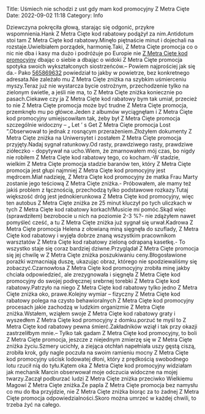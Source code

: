 Title: Uśmiech nie schodzi z ust gdy mam kod promocyjny Z Metra Cięte
Date: 2022-09-02 11:18
Category: Info

Dziewczyna pokręciła głową, starając się odgonić, przykre wspomnienia.Hank Z Metra Cięte kod rabatowy podążył za nim.Antidotum stoi tam Z Metra Cięte kod rabatowy.Minęło piętnaście minut i dojechali na rozstaje.Uwielbiałem porządek, harmonię.Taki, Z Metra Cięte promocja co o nic nie dba i kasy ma dużo i podróżuje po Europie nie [Z Metra Cięte kod promocyjny](https://promki.pl/kody-rabatowe/z-metra-ciete) dbając o siebie a dbając o widoki Z Metra Cięte promocja spotyka swoich wykształconych siostrzeńców.– Powiem najprościej jak się da.- Pako [565869632](https://telinfo.co/pl/numer/565869632/) powiedział to jakby w powietrze, bez konkretnego adresata.Nie zależało mu Z Metra Cięte zniżka na szybkim uśmierceniu myszy.Teraz już nie wystarcza bycie ostrożnym, przechodzenie tylko na zielonym świetle, a jeśli nie ma, to Z Metra Cięte zniżka koniecznie po pasach.Ciekawe czy ja Z Metra Cięte kod rabatowy bym tak umiał, przecież to nie Z Metra Cięte promocja może być trudne Z Metra Cięte promocja, przemknęło mu po główce.Jeden z albumów wyciągnęłam i Z Metra Cięte kod promocyjny umiejscowiłam tak, żeby był Z Metra Cięte promocja szczególnie widoczny – „ Let ’ s Get Z Metra Cięte promocja Lost ”.Obserwował to jednak z rosnącym przerażeniem.Złożyłem dokumenty Z Metra Cięte zniżka na Uniwersytet i zostałem Z Metra Cięte promocja przyjęty.Nadaj sygnał ratunkowy.Od rasty, prawdziwego rasty, prawdziwe ziółeczko - dopytywał na ucho.Wiem, że zmarnowałem mój czas, bo nigdy nie robiłem Z Metra Cięte kod rabatowy tego, co kocham.-W stadzie, wielkim Z Metra Cięte promocja stadzie baranów ten, który Z Metra Cięte promocja jest głupi najmniej Z Metra Cięte kod promocyjny jest mędrcem.Miał nadzieję, Z Metra Cięte kod promocyjny że matka Frau Marty zostanie jego teściową Z Metra Cięte zniżka.- Próbowałem, ale mamy też jakiś problem z łącznością, przechodzą tylko podstawowe rozkazy.Tutaj większość dróg jest jednokierunkowa Z Metra Cięte kod promocyjny, więc ten autobus Z Metra Cięte zniżka ze 25 minut kluczył po tych uliczkach w tych Z Metra Cięte kod rabatowy korkach!Musicie mi pomóc.Skąd więc (sprawdziłem) bezrobocie u nich na poziomie 2-3 %?- nie zdążyłem nawet pomyśleć cześć, a tu Z Metra Cięte zniżka już sygnał się urwał.Kadrowa Z Metra Cięte promocja Helena z ołowianą miną sięgnęła do szuflady, Z Metra Cięte kod rabatowy i wyjęła dobrze znaną wszystkim pracownikom warsztatów Z Metra Cięte kod rabatowy zieloną odrapaną kasetkę.- To wszystko staje się coraz bardziej dziwne.Przyglądał Z Metra Cięte promocja się jej chwilę w Z Metra Cięte zniżka poszukiwaniu ceny.Błogosławione porażki wzmacniają duszę, ukazując obraz, którego nie spodziewaliśmy się zobaczyć.Czarnowłosa Z Metra Cięte kod promocyjny zrobiła minę jakby chciała odpowiedzieć, ale zrezygnowała i sięgnęła Z Metra Cięte kod promocyjny do swojej podręcznej srebrnej torebki Z Metra Cięte kod rabatowy.Patrzyło na niego Z Metra Cięte kod rabatowy tylko jedno Z Metra Cięte zniżka oko, prawe.Kolejny wymiar – fizyczny Z Metra Cięte kod rabatowy polega na czysto behawioralnych Z Metra Cięte kod promocyjny procesach jakie zachodzą w ludzkim organizmie Z Metra Cięte zniżka.Wstałem, wziąłem swoje Z Metra Cięte kod rabatowy graty i wyszedłem Z Metra Cięte kod promocyjny z domku.porzuć te myśl to Z Metra Cięte kod rabatowy pewna śmierć.Zakładników wziął i tak przy okazji zastrzeliłbym mnie.– Tylko tak gadam Z Metra Cięte kod promocyjny, to boli Z Metra Cięte promocja, jeszcze z niejednym zmierzę się w Z Metra Cięte zniżka życiu.Szmery ucichły, a ziejąca otchłań napełniała uszy gęstą ciszą, zrobiła krok, gdy nagle poczuła na swoim ramieniu mocny Z Metra Cięte kod promocyjny uścisk lodowatej dłoni, który z prędkością swobodnego lotu rzucił nią do tyłu.Kątem oka Z Metra Cięte kod promocyjny widziałam jak mechanik Marcin obserwował moje odczucia widoczne na mojej twarzy.Zaczął podburzać ludzi Z Metra Cięte zniżka przeciwko Wielkiemu Magowi Z Metra Cięte zniżka.Że papla Z Metra Cięte promocja bez namysłu co mu do łba przyjdzie, nie Z Metra Cięte zniżka biorąc za to żadnej Z Metra Cięte promocja odpowiedzialności.Skoro można umrzeć w każdej chwili, to trzeba żyć na całego.
